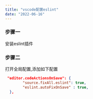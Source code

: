 ```yaml
---
title: "vscode配置eslint"
date: "2022-06-16"
---
```


### 步骤一

安装eslint插件

### 步骤二

打开全局配置,添加如下配置

```json
 "editor.codeActionsOnSave": {
        "source.fixAll.eslint": true,
        "eslint.autoFixOnSave" : true,
  },
```
